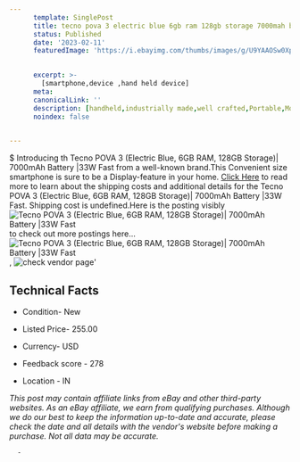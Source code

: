 ```yaml
---
      template: SinglePost
      title: tecno pova 3 electric blue 6gb ram 128gb storage 7000mah battery 33w fast
      status: Published
      date: '2023-02-11'
      featuredImage: 'https://i.ebayimg.com/thumbs/images/g/U9YAAOSw0Xpjh3qe/s-l225.jpg'
       

      excerpt: >-
        [smartphone,device ,hand held device]
      meta:
      canonicalLink: ''
      description: [handheld,industrially made,well crafted,Portable,Mobile,Compact,Convenient,Lightweight,Maneuverable,Man-portable,Miniature,Carriable,Hand-held,Light,Holdable,Transportable,Mobile device,Pocket-sized,On-the-go,Wireless,Cordless,Compact size,Convenient size, smartphone,device ,hand held device]
      noindex: false
      

---
```

$
      Introducing th Tecno POVA 3 (Electric Blue, 6GB RAM, 128GB Storage)| 7000mAh Battery |33W Fast from a well-known brand.This Convenient size smartphone is sure to be a Display-feature in your home. [Click Here](https://www.ebay.com/itm/385265784658?hash=item59b3a15752%3Ag%3AU9YAAOSw0Xpjh3qe&mkevt=1&mkcid=1&mkrid=711-53200-19255-0&campid=%253CePNCampaignId%253E&customid=%253CreferenceId%253E&toolid=10049) to read more to learn about the shipping costs and additional details for the Tecno POVA 3 (Electric Blue, 6GB RAM, 128GB Storage)| 7000mAh Battery |33W Fast. Shipping cost is undefined.Here is the posting visibly ![Tecno POVA 3 (Electric Blue, 6GB RAM, 128GB Storage)| 7000mAh Battery |33W Fast](https://i.ebayimg.com/thumbs/images/g/U9YAAOSw0Xpjh3qe/s-l225.jpg) to check out more postings here... ![Tecno POVA 3 (Electric Blue, 6GB RAM, 128GB Storage)| 7000mAh Battery |33W Fast](https://i.ebayimg.com/images/g/U9YAAOSw0Xpjh3qe/s-l500.jpg), ![check vendor page](https://origin-galleryplus.ebayimg.com/ws/web/385265784658_2_0_1/225x225.jpg,https://origin-galleryplus.ebayimg.com/ws/web/385265784658_3_0_1/225x225.jpg)'

      

 ## Technical Facts 



     
      

 - Condition- New 


      

 - Listed Price- 255.00 


      

 - Currency- USD 


      

 - Feedback score - 278 


      

 - Location - IN 


      
      

 *_This post may contain affiliate links from eBay and other third-party websites. As an eBay affiliate, we earn from qualifying purchases. Although we do our best to keep the information up-to-date and accurate, please check the date and all details with the vendor's website before making a purchase. Not all data may be accurate._*




      -
